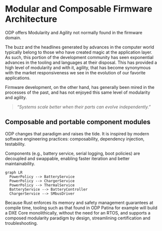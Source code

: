 # Modular and Composable Firmware Architecture

ODP offers Modularity and Agility not normally found in the firmware domain.

The buzz and the headlines generated by advances in the computer world typically belong to those
who have created magic at the application layer. As such, this portion of the development community has seen exponential advances in the tooling and languages at their disposal.  This has provided a high level of modularity and with it, agility, that has become synonymous with the market responsiveness we see in the evolution of our favorite applications.

Firmware development, on the other hand, has generally been mired in the processes of the past, and has
not enjoyed this same level of modularity and agility.

> _“Systems scale better when their parts can evolve independently.”_

## Composable and portable component modules

ODP changes that paradigm and raises the tide. It is inspired by modern software engineering practices: composability, dependency injection, testability.

Components (e.g., battery service, serial logging, boot policies) are decoupled and swappable, enabling faster iteration and better maintainability.

```mermaid
graph LR
  PowerPolicy --> BatteryService
  PowerPolicy --> ChargerService
  PowerPolicy --> ThermalService
  BatteryService --> BatteryController
  ChargerService --> SMbusDriver
 ``` 
Because Rust enforces its memory and safety management guarantees at compile time, tooling such as that found in ODP Patina for example will build a DXE Core monolithically, without the need for an RTOS, and supports a composed modularity paradigm by design, streamlining certification and troubleshooting.

